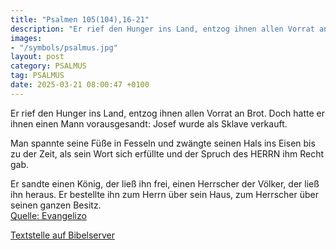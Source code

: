 ```yaml
---
title: "Psalmen 105(104),16-21"
description: "Er rief den Hunger ins Land, entzog ihnen allen Vorrat an Brot. Doch hatte er ihnen einen Mann vorausgesandt:  Josef wurde als Sklave verkauft.  Man spannte seine Füße in Fesseln  und zwängte seinen Hals ins Eisen bis zu der Zeit, als sein Wort sich erfüllte  und der Spruch d...."
images:
- "/symbols/psalmus.jpg"
layout: post
category: PSALMUS
tag: PSALMUS
date: 2025-03-21 08:00:47 +0100
---
```

Er rief den Hunger ins Land,
entzog ihnen allen Vorrat an Brot.
Doch hatte er ihnen einen Mann vorausgesandt: 
Josef wurde als Sklave verkauft.

Man spannte seine Füße in Fesseln 
und zwängte seinen Hals ins Eisen
bis zu der Zeit, als sein Wort sich erfüllte 
und der Spruch des HERRN ihm Recht gab.<!--more-->

Er sandte einen König, der ließ ihn frei, 
einen Herrscher der Völker, der ließ ihn heraus.
Er bestellte ihn zum Herrn über sein Haus, 
zum Herrscher über seinen ganzen Besitz.<br>
[Quelle: Evangelizo](https://evangeliumtagfuertag.org/DE/gospel)

[Textstelle auf Bibelserver](https://www.bibleserver.com/EU/ps105(104),16-21)
